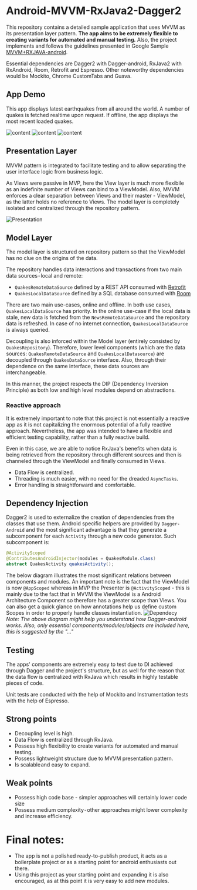 # Android-MVVM-RxJava2-Dagger2

This repository contains a detailed sample application that uses MVVM as its presentation layer pattern. **The app aims to be extremely flexible to creating variants for automated and manual testing.** Also, the project implements and follows the guidelines presented in Google Sample [MVVM+RXJAVA-android](https://github.com/googlesamples/android-architecture/tree/dev-todo-mvvm-rxjava/).

Essential dependencies are Dagger2 with Dagger-android, RxJava2 with RxAndroid, Room, Retrofit and Espresso. Other noteworthy dependencies would be Mockito, Chrome CustomTabs and Guava.
## App Demo
This app displays latest earthquakes from all around the world. A number of quakes is fetched realtime upon request. If offline, the app displays the most recent loaded quakes.

![content](https://github.com/catalinghita8/android-mvvm-rxjava-dagger2/blob/master/readme_pics/scrolling.gif)
![content](https://github.com/catalinghita8/android-mvvm-rxjava-dagger2/blob/master/readme_pics/forcing_update.gif)
![content](https://github.com/catalinghita8/android-mvvm-rxjava-dagger2/blob/master/readme_pics/open_tab.gif)
## Presentation Layer
MVVM pattern is integrated to facilitate testing and to allow separating the user interface logic from business logic.

As Views were passive in MVP, here the View layer is much more flexibile as an indefinite number of Views can bind to a ViewModel. Also, MVVM enforces a clear separation between Views and their master - ViewModel, as the latter holds no reference to Views. The model layer is completely isolated and centralized through the repository pattern.

![Presentation](https://github.com/catalinghita8/android-mvvm-rxjava-dagger2/blob/master/readme_pics/mvvm_diagram.png)

## Model Layer
The model layer is structured on repository pattern so that the ViewModel has no clue on the origins of the data. 

The repository handles data interactions and transactions from two main data sources - local and remote:
- `QuakesRemoteDataSource` defined by a REST API consumed with [Retrofit](http://square.github.io/retrofit)
- `QuakesLocalDataSource` defined by a SQL database consumed with [Room](https://developer.android.com/topic/libraries/architecture/room)

There are two main use-cases, online and offline. In both use cases, `QuakesLocalDataSource` has priority. In the online use-case if the local data is stale, new data is fetched from the `NewsRemoteDataSource` and the repository data is refreshed. In case of no internet connection,  `QuakesLocalDataSource` is always queried.

Decoupling is also inforced within the Model layer (entirely consisted by `QuakesRepository`). Therefore, lower level components (which are the data sources: `QuakesRemoteDataSource` and `QuakesLocalDatasource`) are decoupled through `QuakesDataSource` interface. Also, through their dependence on the same interface, these data sources are interchangeable.

In this manner, the project respects the DIP (Dependency Inversion Principle) as both low and high level modules depend on abstractions.
### Reactive approach
It is extremely important to note that this project is not essentially a reactive app as it is not capitalizing the enormous potential of a fully reactive approach.
Nevertheless, the app was intended to have a flexible and efficient testing capability, rather than a fully reactive build.

Even in this case, we are able to notice RxJava's benefits when data is being retrieved from the repository through different sources and then is channeled through the ViewModel and finally consumed in Views.
- Data Flow is centralized.
- Threading is much easier, with no need for the dreaded `AsyncTasks`.
- Error handling is straightforward and comfortable.
## Dependency Injection
Dagger2 is used to externalize the creation of dependencies from the classes that use them. Android specific helpers are provided by `Dagger-Android` and the most significant advantage is that they generate a subcomponent for each `Activity` through a new code generator.
Such subcomponent is:
```java
@ActivityScoped
@ContributesAndroidInjector(modules = QuakesModule.class)
abstract QuakesActivity quakesActivity(); 
```
The below diagram illustrates the most significant relations between components and modules. An important note is the fact that the ViewModel is now `@AppScoped` whereas in MVP the Presenter is `@ActivityScoped` - this is mainly due to the fact that in MVVM the ViewModel is a Android Architecture Component so therefore has a greater scope  than Views. You can also get a quick glance on how annotations help us define custom Scopes in order to properly handle classes instantiation.
![Dependecy](https://github.com/catalinghita8/android-mvvm-rxjava-dagger2/blob/master/readme_pics/mvvm_dagger_dependency.png)
_Note: The above diagram might help you understand how Dagger-android works. Also, only essential components/modules/objects are included here, this is suggested by the "…"_
## Testing
The apps' components are extremely easy to test due to DI achieved through Dagger and the project's structure, but as well for the reason that the data flow is centralized with RxJava which results in highly testable pieces of code. 

Unit tests are conducted with the help of Mockito and Instrumentation tests with the help of Espresso. 
## Strong points
- Decoupling level is high.
- Data Flow is centralized through RxJava.
- Possess high flexibility to create variants for automated and manual testing.
- Possess lightweight structure due to MVVM presentation pattern.
- Is scalable and easy to expand.
## Weak points
- Possess high code base - simpler approaches will certainly lower code size
- Possess medium complexity - other approaches might lower complexity and increase efficiency.

# Final notes:
- The app is not a polished ready-to-publish product, it acts as a boilerplate project or as a starting point for android enthusiasts out there.
- Using this project as your starting point and expanding it is also encouraged, as at this point it is very easy to add new modules.
